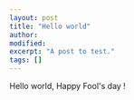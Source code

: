 ```yaml
---
layout: post
title: "Hello world"
author: 
modified:
excerpt: "A post to test."
tags: []
---
```



Hello world, Happy Fool's day !
